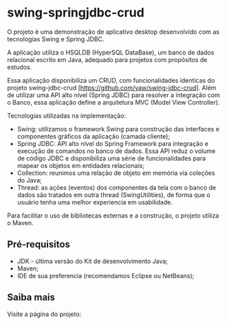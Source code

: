 swing-springjdbc-crud
=====================

O projeto é uma demonstração de aplicativo desktop desenvolvido com as tecnologias Swing e Spring JDBC.

A aplicação utiliza o HSQLDB (HyperSQL DataBase), um banco de dados relacional escrito em Java, adequado para projetos com propósitos de estudos.

Essa aplicação disponibiliza um CRUD, com funcionalidades identicas do projeto swing-jdbc-crud [https://github.com/yaw/swing-jdbc-crud].
Além de utilizar uma API alto nível (Spring JDBC) para resolver a integração com o Banco, essa aplicação define a arquitetura MVC (Model View Controller). 

Tecnologias utilizadas na implementação:
* Swing: utilizamos o framework Swing para construção das interfaces e componentes gráficos da aplicação (camada cliente);
* Spring JDBC: API alto nível do Spring Framework para integração e execução de comandos no banco de dados. Essa API reduz o volume de código JDBC e disponibiliza uma série de funcionalidades para mapear os objetos em entidades relacionais;
* Collection: reunimos uma relação de objeto em memória via coleções do Java;
* Thread: as ações (eventos) dos componentes da tela com o banco de dados são tratados em outra thread (SwingUtilities), de forma que o usuário tenha uma melhor experiencia em usabilidade.

Para facilitar o uso de bibliotecas externas e a construção, o projeto utiliza o Maven.

Pré-requisitos
-------
* JDK - última versão do Kit de desenvolvimento Java;
* Maven;
* IDE de sua preferencia (recomendamos Eclipse ou NetBeans);

Saiba mais
-------
Visite a página do projeto: